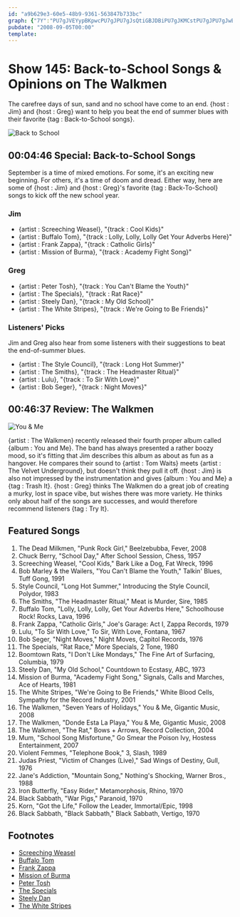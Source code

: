 ```yaml
---
id: "a9b629e3-60e5-48b9-9361-563847b733bc"
graph: {"7Y":"PU7gJVEYypBKpwcPU7gJPU7gJsQtiGBJDBiPU7gJKMCstPU7gJPU7gJwEqP80sB6vPU7gJPU7gJhe7OvPU7gJQQSZUIuSyCPU7gJPU7gJXHMikPU7gJYqbDWDofN1XHMikIuSyCgTDf3BDcfeQQSZU0eX1Ohe7Ov0sB6vBKKNOZyuu5wEqP8BEwfJKMCstBJDBiYxuNyYqbDWmd9IMBMSD4sQtiGBKpwciWLeL3gSmkVEYyp","25P":"BEFy8tnlqPdhnxetnlqPBQsAMtnlqPBQsAMX6cfdBHm1Gdhnxe"}
pubdate: "2008-09-05T00:00"
template: 
---
```






# Show 145: Back-to-School Songs & Opinions on The Walkmen

The carefree days of sun, sand and no school have come to an end. {host : Jim} and {host : Greg} want to help you beat the end of summer blues with their favorite {tag : Back-to-School songs}.

![Back to School](https://static.soundopinions.org/images/2008/back_to_school.jpg)



## 00:04:46 Special: Back-to-School Songs

September is a time of mixed emotions. For some, it's an exciting new beginning. For others, it's a time of doom and dread. Either way, here are some of {host : Jim} and {host : Greg}'s favorite {tag : Back-To-School} songs to kick off the new school year.


### Jim

- {artist : Screeching Weasel}, "{track : Cool Kids}"
- {artist : Buffalo Tom}, "{track : Lolly, Lolly, Lolly Get Your Adverbs Here}"
- {artist : Frank Zappa}, "{track : Catholic Girls}"
- {artist : Mission of Burma}, "{track : Academy Fight Song}"


### Greg

- {artist : Peter Tosh}, "{track : You Can't Blame the Youth}"
- {artist : The Specials}, "{track : Rat Race}"
- {artist : Steely Dan}, "{track : My Old School}"
- {artist : The White Stripes}, "{track : We're Going to Be Friends}"


### Listeners' Picks

Jim and Greg also hear from some listeners with their suggestions to beat the end-of-summer blues.

- {artist : The Style Council}, "{track : Long Hot Summer}"
- {artist : The Smiths}, "{track : The Headmaster Ritual}"
- {artist : Lulu}, "{track : To Sir With Love}"
- {artist : Bob Seger}, "{track : Night Moves}"



## 00:46:37 Review: The Walkmen

![You & Me](https://static.soundopinions.org/assets/145/25P0.jpg)

{artist : The Walkmen} recently released their fourth proper album called {album : You and Me}. The band has always presented a rather boozy mood, so it's fitting that Jim describes this album as about as fun as a hangover. He compares their sound to {artist : Tom Waits} meets {artist : The Velvet Underground}, but doesn't think they pull it off. {host : Jim} is also not impressed by the instrumentation and gives {album : You and Me} a {tag : Trash It}. {host : Greg} thinks The Walkmen do a great job of creating a murky, lost in space vibe, but wishes there was more variety. He thinks only about half of the songs are successes, and would therefore recommend listeners {tag : Try It}.



## Featured Songs

1. The Dead Milkmen, "Punk Rock Girl," Beelzebubba, Fever, 2008
2. Chuck Berry, "School Day," After School Session, Chess, 1957
3. Screeching Weasel, "Cool Kids," Bark Like a Dog, Fat Wreck, 1996
4. Bob Marley & the Wailers, "You Can't Blame the Youth," Talkin' Blues, Tuff Gong, 1991
5. Style Council, "Long Hot Summer," Introducing the Style Council, Polydor, 1983
6. The Smiths, "The Headmaster Ritual," Meat is Murder, Sire, 1985
7. Buffalo Tom, "Lolly, Lolly, Lolly, Get Your Adverbs Here," Schoolhouse Rock! Rocks, Lava, 1996
8. Frank Zappa, "Catholic Girls," Joe's Garage: Act I, Zappa Records, 1979
9. Lulu, "To Sir With Love," To Sir, With Love, Fontana, 1967
10. Bob Seger, "Night Moves," Night Moves, Capitol Records, 1976
11. The Specials, "Rat Race," More Specials, 2 Tone, 1980
12. Boomtown Rats, "I Don't Like Mondays," The Fine Art of Surfacing, Columbia, 1979
13. Steely Dan, "My Old School," Countdown to Ecstasy, ABC, 1973
14. Mission of Burma, "Academy Fight Song," Signals, Calls and Marches, Ace of Hearts, 1981
15. The White Stripes, "We're Going to Be Friends," White Blood Cells, Sympathy for the Record Industry, 2001
16. The Walkmen, "Seven Years of Holidays," You & Me, Gigantic Music, 2008
17. The Walkmen, "Donde Esta La Playa," You & Me, Gigantic Music, 2008
18. The Walkmen, "The Rat," Bows + Arrows, Record Collection, 2004
19. Mum, "School Song Misfortune," Go Smear the Poison Ivy, Hostess Entertainment, 2007
20. Violent Femmes, "Telephone Book," 3, Slash, 1989
21. Judas Priest, "Victim of Changes (Live)," Sad Wings of Destiny, Gull, 1976
22. Jane's Addiction, "Mountain Song," Nothing's Shocking, Warner Bros., 1988
23. Iron Butterfly, "Easy Rider," Metamorphosis, Rhino, 1970
24. Black Sabbath, "War Pigs," Paranoid, 1970
25. Korn, "Got the Life," Follow the Leader, Immortal/Epic, 1998
26. Black Sabbath, "Black Sabbath," Black Sabbath, Vertigo, 1970



## Footnotes

- [Screeching Weasel](http://screechingweasel.com/news)
- [Buffalo Tom](http://www.buffalotom.com/)
- [Frank Zappa](http://www.allmusic.com/artist/frank-zappa-mn0000138699)
- [Mission of Burma](http://missionofburma.com/)
- [Peter Tosh](http://petertosh.com/)
- [The Specials](http://www.thespecials.com/the_band.html)
- [Steely Dan](http://www.steelydan.com/)
- [The White Stripes](https://thirdmanrecords.com/about/artists/the-white-stripes)